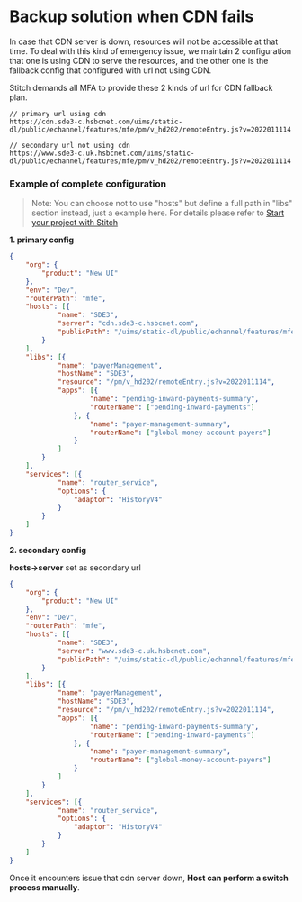 # Backup solution when CDN fails

In case that CDN server is down, resources will not be accessible at that time.
To deal with this kind of emergency issue, 
we maintain 2 configuration that one is using CDN to serve the resources, 
and the other one is the fallback config that configured with url not using CDN.

Stitch demands all MFA to provide these 2 kinds of url for CDN fallback plan. 

```
// primary url using cdn
https://cdn.sde3-c.hsbcnet.com/uims/static-dl/public/echannel/features/mfe/pm/v_hd202/remoteEntry.js?v=2022011114

// secondary url not using cdn
https://www.sde3-c.uk.hsbcnet.com/uims/static-dl/public/echannel/features/mfe/pm/v_hd202/remoteEntry.js?v=2022011114
```

### Example of complete configuration 
> Note: You can choose not to use "hosts" but define a full path in "libs" section instead, just a example here.
> For details please refer to [Start your project with Stitch](https://alm-github.systems.uk.hsbc/pages/Net-UI/stitch/2.Getting_Started/2.3.Start_your_project_with_Stitch.md)

**1. primary config**
```json
{
    "org": {
        "product": "New UI"
    },
    "env": "Dev",
    "routerPath": "mfe",
    "hosts": [{
            "name": "SDE3",
            "server": "cdn.sde3-c.hsbcnet.com",
            "publicPath": "/uims/static-dl/public/echannel/features/mfe"
        }
    ],
    "libs": [{
            "name": "payerManagement",
            "hostName": "SDE3",
            "resource": "/pm/v_hd202/remoteEntry.js?v=2022011114",
            "apps": [{
                    "name": "pending-inward-payments-summary",
                    "routerName": ["pending-inward-payments"]
                }, {
                    "name": "payer-management-summary",
                    "routerName": ["global-money-account-payers"]
                }
            ]
        }
    ],
    "services": [{
            "name": "router_service",
            "options": {
                "adaptor": "HistoryV4"
            }
        }
    ]
}
```

**2. secondary config**

**hosts->server** set as secondary url
```json
{
    "org": {
        "product": "New UI"
    },
    "env": "Dev",
    "routerPath": "mfe",
    "hosts": [{
            "name": "SDE3",
            "server": "www.sde3-c.uk.hsbcnet.com",
            "publicPath": "/uims/static-dl/public/echannel/features/mfe"
        }
    ],
    "libs": [{
            "name": "payerManagement",
            "hostName": "SDE3",
            "resource": "/pm/v_hd202/remoteEntry.js?v=2022011114",
            "apps": [{
                    "name": "pending-inward-payments-summary",
                    "routerName": ["pending-inward-payments"]
                }, {
                    "name": "payer-management-summary",
                    "routerName": ["global-money-account-payers"]
                }
            ]
        }
    ],
    "services": [{
            "name": "router_service",
            "options": {
                "adaptor": "HistoryV4"
            }
        }
    ]
}
```

Once it encounters issue that cdn server down, **Host can perform a switch process manually**.
